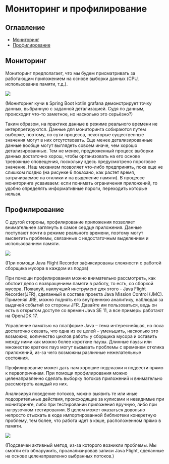 # Мониторинг и профилирование
## Оглавление
- [Мониторинг](#мониторинг)
- [Профилирование](#профилирование)
## Мониторинг
Мониторинг предполагает, что мы будем присматривать за работающим приложением на основе выборки данных 
(CPU, использование памяти, т.д.).

![](https://habrastorage.org/r/w1560/getpro/habr/upload_files/8d3/35f/519/8d335f51913931033067126d92eedc38.png)

(Мониторинг кучи в Spring Boot kotlin grafana демонстрирует точку данных, выбранную с заданной детализацией. Судя по 
данным, происходит что-то заметное, но насколько это серьёзно?)

Таким образом, на практике данные в режиме реального времени не интерпретируются. Данные для мониторинга собираются 
путем выборке, поэтому, по сути процесса, некоторые существенные значения могут в них отсутствовать. Еще менее 
детализированные данные вообще могут выглядеть совсем иначе, чем хорошо детализированные. Тем не менее, 
предложенный процесс выборки данных достаточно хорош, чтобы организовать на его основе тревожные оповещения, 
поскольку здесь предусмотрено пороговое значение. Наш механизм позволяет что-либо предпринять, пока еще не слишком 
поздно (на рисунке 6 показано, как растет время, затрачиваемое на отклики и на выделение памяти). В процессе 
мониторинга усваиваем: если понимать ограничения приложений, то удобно определять информативные пороги, 
переходить которые нельзя.
## Профилирование
С другой стороны, профилирование приложения позволяет внимательнее заглянуть в самое сердце приложения. Данные 
поступают почти в режиме реального времени, поэтому могут высветить проблемы, связанные с недостаточным выделением и 
использованием памяти.

![](https://habrastorage.org/r/w1560/getpro/habr/upload_files/eb2/638/d8e/eb2638d8e00013b02b8a43a0be73174c.png)

(При помощи Java Flight Recorder зафиксированы сложности с работой сборщика мусора в каждом из подов)

При помощи профилирования можно внимательно рассмотреть, как обстоит дело с возвращением памяти в работу, то есть,
со сборкой мусора. Пожалуй, наилучший инструмент для этого - Java Flight Recorder(JFR), сделанный в составе проекта 
Java Mission Control (JMC). Применяя JRE, можно поднять его внутреннюю аналитику, наблюдая за выдачей событий со 
стороны JFR. Давайте им пользоваться, ведь он есть в открытом доступе со времен Java SE 11, а все примеры работают 
на OpenJDK 17.

Управление памятью на платформе Java – тема интереснейшая, но пока достаточно сказать, что одна из ее целей – 
уменьшить, насколько это возможно, количество циклов работы у сборщика мусора и оставить между ними как можно более 
короткие паузы. Длинные паузы или множество кратких пауз могут вызывать проблемы с временем отклика приложений,
из-за чего возможны различные нежелательные состояния.

Профилирование может дать нам хорошие подсказки и подвести прямо к первопричинам. При помощи профилирования можно
целенаправленно сделать выборку потоков приложений и внимательно рассмотреть каждый из них.

Анализируя поведение потоков, можно выявить те или иные подозрительные действия, происходящие за кулисами и невидимые
при мониторинге, либо при тестировании приложения вручную, либо при нагрузочном тестировании. В целом может оказаться
довольно непросто отыскать в коде импортированной библиотеки конкретную проблему, тем более, что работа идет в кэше, 
расположенном прямо в памяти.

![](https://habrastorage.org/r/w1560/getpro/habr/upload_files/71c/19c/ae4/71c19cae446cb00e312e69703a64f42e.png)

(Подсвечен активный метод, из-за которого возникли проблемы. Мы смогли его обнаружить, проанализировав записи Java 
Flight, сделанные на основе целенаправленно выбранных потоков.)
